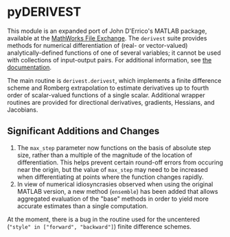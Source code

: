 # pyDERIVEST
This module is an expanded port of John D'Errico's MATLAB package, available at the [MathWorks File Exchange](https://www.mathworks.com/matlabcentral/fileexchange/13490-adaptive-robust-numerical-differentiation). The ``derivest`` suite provides methods for numerical differentiation of (real- or vector-valued) analytically-defined functions of one of several variables; it cannot be used with collections of input-output pairs. For additional information, see [the documentation](https://github.com/njwichrowski/pyDERIVEST/blob/master/Documentation.md).

The main routine is ``derivest.derivest``, which implements a finite difference scheme and Romberg extrapolation to estimate derivatives up to fourth order of scalar-valued functions of a single scalar. Additional wrapper routines are provided for directional derivatives, gradients, Hessians, and Jacobians.

## Significant Additions and Changes
1. The ``max_step`` parameter now functions on the basis of absolute step size, rather than a multiple of the magnitude of the location of differentiation. This helps prevent certain round-off errors from occuring near the origin, but the value of ``max_step`` may need to be increased when differentiating at points where the function changes rapidly.
2. In view of numerical idiosyncrasies observed when using the original MATLAB version, a new method (``ensemble``) has been added that allows aggregated evaluation of the "base" methods in order to yield more accurate estimates than a single computation.

At the moment, there is a bug in the routine used for the uncentered (``"style" in ["forward", "backward"]``) finite difference schemes.